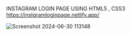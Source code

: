 INSTAGRAM LOGIN PAGE USING HTML5 , CSS3 
https://instgramloginpage.netlify.app/

![Screenshot 2024-06-30 113148](https://github.com/ASDhiman1957/LoginPageInstagram/assets/156603669/2037df8d-41f7-4f7d-94aa-b4124ca3ba16)
